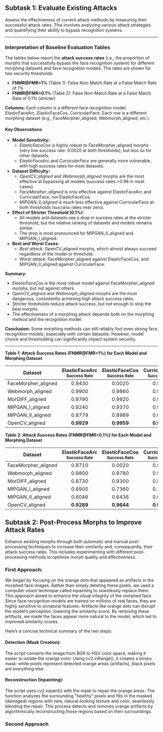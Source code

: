 ## Subtask 1: Evaluate Existing Attacks

Assess the effectiveness of current attack methods by measuring their successful attack rates. This involves analyzing various attack strategies and quantifying their ability to bypass recognition systems.

---

### Interpretation of Baseline Evaluation Tables

The tables below report the **attack success rates** (i.e., the proportion of morphs that successfully bypass the face recognition system) for different morphing datasets and face recognition models. The rates are shown for two security thresholds:
- **FNMR@FMR=1%** (Table 1): False Non-Match Rate at a False Match Rate of 1%
- **FNMR@FMR=0.1%** (Table 2): False Non-Match Rate at a False Match Rate of 0.1% (stricter)

**Columns:**  Each column is a different face recognition model: ElasticFaceArc, ElasticFaceCos, CurricularFace. Each row is a different morphing dataset (e.g., FaceMorpher_aligned, Webmorph_aligned, etc.).

#### Key Observations
- **Model Sensitivity:**
  - *ElasticFaceCos* is highly robust to FaceMorpher_aligned morphs (very low success rate: 0.0020 at both thresholds), but less so for other datasets.
  - *ElasticFaceArc* and *CurricularFace* are generally more vulnerable, with high success rates for most datasets.
- **Dataset Difficulty:**
  - *OpenCV_aligned* and *Webmorph_aligned* morphs are the most effective at bypassing all models (success rates >0.98 in most cases).
  - *FaceMorpher_aligned* is only effective against ElasticFaceArc and CurricularFace, not ElasticFaceCos.
  - *MIPGAN_II_aligned* is much less effective against CurricularFace at both thresholds (success rates near zero).
- **Effect of Stricter Threshold (0.1%):**
  - All models and datasets see a drop in success rates at the stricter threshold, but the relative ranking of datasets and models remains similar.
  - The drop is most pronounced for MIPGAN_II_aligned and MIPGAN_I_aligned.
- **Best and Worst Cases:**
  - *Best attack:* OpenCV_aligned morphs, which almost always succeed regardless of the model or threshold.
  - *Worst attack:* FaceMorpher_aligned against ElasticFaceCos, and MIPGAN_II_aligned against CurricularFace.

**Summary:**
- *ElasticFaceCos* is the most robust model against FaceMorpher_aligned morphs, but not against others.
- *OpenCV_aligned* and *Webmorph_aligned* morphs are the most dangerous, consistently achieving high attack success rates.
- Stricter thresholds reduce attack success, but not enough to stop the best morphs.
- The effectiveness of a morphing attack depends both on the morphing method and the recognition model.

**Conclusion:**
Some morphing methods can still reliably fool even strong face recognition models, especially with certain datasets. However, model choice and thresholding can significantly impact system security.

---

**Table 1: Attack Success Rates (FNMR@FMR=1%) for Each Model and Morphing Dataset**

<table>
    <thead>
        <tr>
            <th>Dataset</th>
            <th>ElasticFaceArc<br><sub>Success Rate</sub></th>
            <th>ElasticFaceCos<br><sub>Success Rate</sub></th>
            <th>CurricularFace<br><sub>Success Rate</sub></th>
        </tr>
    </thead>
    <tbody>
        <tr>
            <td>FaceMorpher_aligned</td>
            <td align="center">0.9430</td>
            <td align="center">0.0020</td>
            <td align="center">0.9500</td>
        </tr>
        <tr>
            <td>Webmorph_aligned</td>
            <td align="center">0.9900</td>
            <td align="center">0.9860</td>
            <td align="center">0.9880</td>
        </tr>
        <tr>
            <td>MorDIFF_aligned</td>
            <td align="center">0.9790</td>
            <td align="center">0.9920</td>
            <td align="center">0.9870</td>
        </tr>
        <tr>
            <td>MIPGAN_I_aligned</td>
            <td align="center">0.9240</td>
            <td align="center">0.9370</td>
            <td align="center">0.9280</td>
        </tr>
        <tr>
            <td>MIPGAN_II_aligned</td>
            <td align="center">0.8779</td>
            <td align="center">0.8989</td>
            <td align="center">0.0030</td>
        </tr>
        <tr>
            <td>OpenCV_aligned</td>
            <td align="center"><b>0.9929</b></td>
            <td align="center"><b>0.9959</b></td>
            <td align="center"><b>0.9929</b></td>
        </tr>
    </tbody>
</table>

**Table 2: Attack Success Rates (FNMR@FMR=0.1%) for Each Model and Morphing Dataset**

<table>
    <thead>
        <tr>
            <th>Dataset</th>
            <th>ElasticFaceArc<br><sub>Success Rate</sub></th>
            <th>ElasticFaceCos<br><sub>Success Rate</sub></th>
            <th>CurricularFace<br><sub>Success Rate</sub></th>
        </tr>
    </thead>
    <tbody>
        <tr>
            <td>FaceMorpher_aligned</td>
            <td align="center">0.8710</td>
            <td align="center">0.0020</td>
            <td align="center">0.8780</td>
        </tr>
        <tr>
            <td>Webmorph_aligned</td>
            <td align="center">0.9800</td>
            <td align="center">0.9780</td>
            <td align="center">0.9780</td>
        </tr>
        <tr>
            <td>MorDIFF_aligned</td>
            <td align="center">0.8730</td>
            <td align="center">0.9300</td>
            <td align="center">0.8950</td>
        </tr>
        <tr>
            <td>MIPGAN_I_aligned</td>
            <td align="center">0.6900</td>
            <td align="center">0.7360</td>
            <td align="center">0.7080</td>
        </tr>
        <tr>
            <td>MIPGAN_II_aligned</td>
            <td align="center">0.6046</td>
            <td align="center">0.6436</td>
            <td align="center">0.0010</td>
        </tr>
        <tr>
            <td>OpenCV_aligned</td>
            <td align="center"><b>0.9289</b></td>
            <td align="center"><b>0.9644</b></td>
            <td align="center"><b>0.9461</b></td>
        </tr>
    </tbody>
</table>

## Subtask 2: Post-Process Morphs to Improve Attack Rates

Enhance existing morphs through both automatic and manual post-processing techniques to increase their similarity and, consequently, their attack success rates. This includes experimenting with different post-processing methods to optimize morph quality and effectiveness.

### First Approach: 
We began by focusing on the orange dots that appeared as artifacts in the morphed face images. Rather than simply deleting these pixels, we used a computer vision technique called inpainting to seamlessly replace them. This approach aimed to enhance the visual integrity of the morphed face. Since face recognition models are trained on millions of real faces, they are highly sensitive to unnatural features. Artifacts like orange dots can disrupt the model’s perception, lowering the similarity score. By removing these artifacts, we made the faces appear more natural to the model, which led to improved similarity scores.

Here’s a concise technical summary of the two steps:

#### Detection (Mask Creation):

The script converts the image from BGR to HSV color space, making it easier to isolate the orange color.
Using cv2.inRange(), it creates a binary mask: white pixels represent detected orange areas (artifacts), black pixels are everything else.

#### Reconstruction (Inpainting):

The script uses cv2.inpaint() with the mask to repair the orange areas.
The function analyzes the surrounding "healthy" pixels and fills in the masked (damaged) regions with new, natural-looking texture and color, seamlessly blending the repair.
This process detects and removes orange artifacts by algorithmically reconstructing those regions based on their surroundings.



### Second Approach
